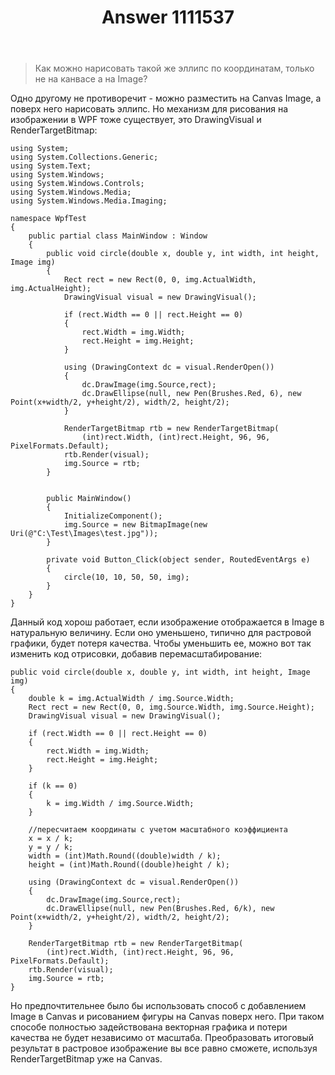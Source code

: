 ﻿---
title: "Answer 1111537"
se.owner.user_id: 240512
se.owner.display_name: "MSDN.WhiteKnight"
se.owner.link: "https://ru.stackoverflow.com/users/240512/msdn-whiteknight"
se.answer_id: 1111537
se.question_id: 1110811
se.post_type: answer
se.is_accepted: True
---
<blockquote>
  <p>Как можно нарисовать такой же эллипс по координатам, только не на канвасе а на Image?</p>
</blockquote>

<p>Одно другому не противоречит - можно разместить на Canvas Image, а поверх него нарисовать эллипс. Но механизм для рисования на изображении в WPF тоже существует, это DrawingVisual и RenderTargetBitmap:</p>

<pre><code>using System;
using System.Collections.Generic;
using System.Text;
using System.Windows;
using System.Windows.Controls;
using System.Windows.Media;
using System.Windows.Media.Imaging;

namespace WpfTest
{
    public partial class MainWindow : Window
    {        
        public void circle(double x, double y, int width, int height, Image img)
        {
            Rect rect = new Rect(0, 0, img.ActualWidth, img.ActualHeight);
            DrawingVisual visual = new DrawingVisual();

            if (rect.Width == 0 || rect.Height == 0)
            {
                rect.Width = img.Width;
                rect.Height = img.Height;
            }

            using (DrawingContext dc = visual.RenderOpen())
            {
                dc.DrawImage(img.Source,rect);
                dc.DrawEllipse(null, new Pen(Brushes.Red, 6), new Point(x+width/2, y+height/2), width/2, height/2);
            }

            RenderTargetBitmap rtb = new RenderTargetBitmap(
                (int)rect.Width, (int)rect.Height, 96, 96, PixelFormats.Default);
            rtb.Render(visual);
            img.Source = rtb;
        }


        public MainWindow()
        {
            InitializeComponent();
            img.Source = new BitmapImage(new Uri(@"C:\Test\Images\test.jpg"));
        }

        private void Button_Click(object sender, RoutedEventArgs e)
        {
            circle(10, 10, 50, 50, img);
        }
    }
}
</code></pre>

<p>Данный код хорош работает, если изображение отображается в Image в натуральную величину. Если оно уменьшено, типично для растровой графики, будет потеря качества. Чтобы уменьшить ее, можно вот так изменить код отрисовки, добавив перемасштабирование:</p>

<pre><code>public void circle(double x, double y, int width, int height, Image img)
{
    double k = img.ActualWidth / img.Source.Width;
    Rect rect = new Rect(0, 0, img.Source.Width, img.Source.Height);
    DrawingVisual visual = new DrawingVisual();

    if (rect.Width == 0 || rect.Height == 0)
    {
        rect.Width = img.Width;
        rect.Height = img.Height;
    }

    if (k == 0)
    {
        k = img.Width / img.Source.Width;
    }

    //пересчитаем координаты с учетом масштабного коэффициента
    x = x / k;
    y = y / k;
    width = (int)Math.Round((double)width / k);
    height = (int)Math.Round((double)height / k);

    using (DrawingContext dc = visual.RenderOpen())
    {
        dc.DrawImage(img.Source,rect);
        dc.DrawEllipse(null, new Pen(Brushes.Red, 6/k), new Point(x+width/2, y+height/2), width/2, height/2);
    }

    RenderTargetBitmap rtb = new RenderTargetBitmap(
        (int)rect.Width, (int)rect.Height, 96, 96, PixelFormats.Default);
    rtb.Render(visual);
    img.Source = rtb;
}
</code></pre>

<p>Но предпочтительнее было бы использовать способ с добавлением Image в Canvas и рисованием фигуры на Canvas поверх него. При таком способе полностью задействована векторная графика и потери качества не будет независимо от масштаба. Преобразовать итоговый результат в растровое изображение вы все равно сможете, используя RenderTargetBitmap уже на Canvas.</p>
